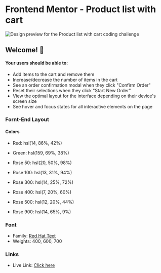 # Frontend Mentor - Product list with cart

![Design preview for the Product list with cart coding challenge](/design/preview.jpg)

## Welcome! 👋

#### Your users should be able to: 

- Add items to the cart and remove them
- Increase/decrease the number of items in the cart
- See an order confirmation modal when they click "Confirm Order"
- Reset their selections when they click "Start New Order"
- View the optimal layout for the interface depending on their device's screen size
- See hover and focus states for all interactive elements on the page

### Fornt-End Layout

#### Colors

- Red: hsl(14, 86%, 42%)
- Green: hsl(159, 69%, 38%)

- Rose 50: hsl(20, 50%, 98%)
- Rose 100: hsl(13, 31%, 94%)
- Rose 300: hsl(14, 25%, 72%)
- Rose 400: hsl(7, 20%, 60%)
- Rose 500: hsl(12, 20%, 44%)
- Rose 900: hsl(14, 65%, 9%)


### Font

- Family: [Red Hat Text](https://fonts.google.com/specimen/Red+Hat+Text)
- Weights: 400, 600, 700

### Links
- Live Link: [Click here]()